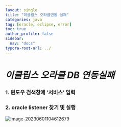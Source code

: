 ```yaml
---
layout: single
title: "이클립스 오라클연동 실패"
categories: java
tag: [oracle, eclipse, error]
toc: true
author_profile: false
sidebar:
  nav: "docs"
typora-root-url: ../
---
```


# _이클립스 오라클 DB 연동실패_ 



### 1. 윈도우 검색창에 '서비스' 입력

### 2. oracle listener 찾기 및 실행



![image-20230601104612679](C:\oz-strength_github-blog\oz-strength.github.io\images\2023-06-01-oracleerror\image-20230601104612679.png)  




